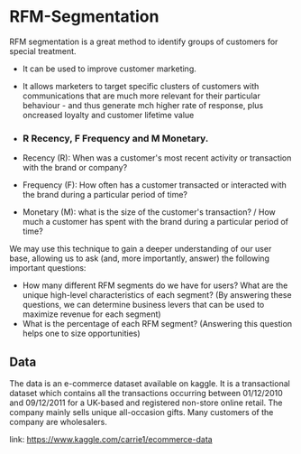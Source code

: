 # RFM-Segmentation

RFM segmentation is a great method to identify groups of customers for special treatment. 
  - It can be used to improve customer marketing.
   - It allows marketers to target specific clusters of customers with communications that are much more relevant for their particular behaviour - and thus generate mch higher rate of response, plus oncreased loyalty and customer lifetime value
  
 - ### R Recency, F Frequency and M Monetary.
  
- Recency (R): When was a customer's most recent activity or transaction with the brand or company?

- Frequency (F): How often has a customer transacted or interacted with the brand during a particular period of time?

- Monetary (M): what is the size of the customer's transaction? / How much a customer has spent with the brand during a particular period of time?


We may use this technique to gain a deeper understanding of our user base, allowing us to ask (and, more importantly, answer) the following important questions:
- How many different RFM segments do we have for users? What are the unique high-level characteristics of each segment? (By answering these questions, we can determine business levers that can be used to maximize revenue for each segment)
- What is the percentage of each RFM segment? (Answering this question helps one to size opportunities)

## Data
The data is an e-commerce dataset available on kaggle. It is a transactional dataset which contains all the transactions occurring between 01/12/2010 and 09/12/2011 for a UK-based and registered non-store online retail. 
The company mainly sells unique all-occasion gifts. Many customers of the company are wholesalers.

link: https://www.kaggle.com/carrie1/ecommerce-data
